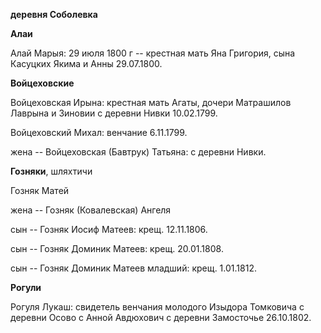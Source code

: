 **деревня Соболевка**

**Алаи**

Алай Марыя: 29 июля 1800 г -- крестная мать Яна Григория, сына Касуцких
Якима и Анны 29.07.1800.

**Войцеховские**

Войцеховская Ирына: крестная мать Агаты, дочери Матрашилов Лаврына и
Зиновии с деревни Нивки 10.02.1799.

Войцеховский Михал: венчание 6.11.1799.

жена -- Войцеховская (Бавтрук) Татьяна: с деревни Нивки.

**Гозняки**, шляхтичи

Гозняк Матей

жена -- Гозняк (Ковалевская) Ангеля

сын -- Гозняк Иосиф Матеев: крещ. 12.11.1806.

сын -- Гозняк Доминик Матеев: крещ. 20.01.1808.

сын -- Гозняк Доминик Матеев младший: крещ. 1.01.1812.

**Рогули**

Рогуля Лукаш: свидетель венчания молодого Изыдора Томковича с деревни
Осово с Анной Авдюхович с деревни Замосточье 26.10.1802.
